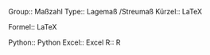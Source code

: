 
Group:: Maßzahl
Type:: Lagemaß /Streumaß
Kürzel:: LaTeX

Formel:: LaTeX

Python:: Python
Excel:: Excel
R:: R